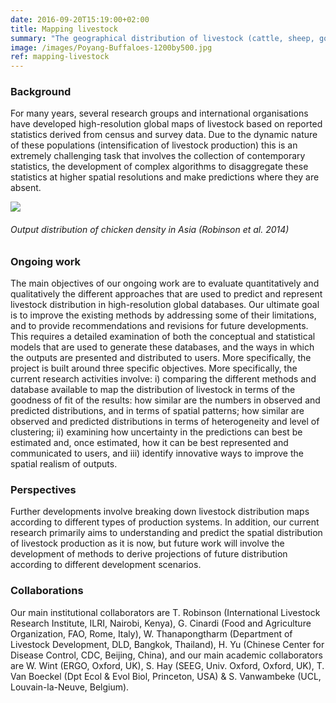 ```yaml
---
date: 2016-09-20T15:19:00+02:00
title: Mapping livestock
summary: "The geographical distribution of livestock (cattle, sheep, goat, pig, chicken, duck, buffaloes, camels) is a key driver of the distribution of diseases and  has important environmental impacts at a global scale in terms of direct pollution through manure managment, greenhouse gaz emissions and contribution to antimicrobial resistance. Our work aim to better map the distribution of livestock production at a global scale, with some special emphasis on intensive livestock production and projections."
image: /images/Poyang-Buffaloes-1200by500.jpg
ref: mapping-livestock
---
```


### Background

For many years, several research groups and international organisations have developed high-resolution global maps of livestock based on reported statistics derived from census and survey data. Due to the dynamic nature of these populations (intensification of livestock production) this is an extremely challenging task that involves the collection of contemporary statistics, the development of complex algorithms to disaggregate these statistics at higher spatial resolutions and make predictions where they are absent. 
  
  
![](/images/Asia_Ch_800.png)
###### Output distribution of chicken density in Asia (Robinson et al. 2014)
  
    
### Ongoing work

The main objectives of our ongoing work are to evaluate quantitatively and qualitatively the different approaches that are used to predict and represent livestock distribution in high-resolution global databases. Our ultimate goal is to improve the existing methods by addressing some of their limitations, and to provide recommendations and revisions for future developments. This requires a detailed examination of both the conceptual and statistical models that are used to generate these databases, and the ways in which the outputs are presented and distributed to users. More specifically, the project is built around three specific objectives. More specifically, the current research activities involve: i) comparing the different methods and database available to map the distribution of livestock in terms of the goodness of fit of the results: how similar are the numbers in observed and predicted distributions, and in terms of spatial patterns; how similar are observed and predicted distributions in terms of heterogeneity and level of clustering; ii) examining how uncertainty in the predictions can best be estimated and, once estimated, how it can be best represented and communicated to users, and iii) identify innovative ways to improve the spatial realism of outputs.

### Perspectives

Further developments involve breaking down livestock distribution maps according to different types of production systems. In addition, our current research primarily aims to understanding and predict the spatial distribution of livestock production as it is now, but future work will involve the development of methods to derive projections of future distribution according to different development scenarios.

### Collaborations

Our main institutional collaborators are T. Robinson (International Livestock Research Institute, ILRI, Nairobi, Kenya), G. Cinardi (Food and Agriculture Organization, FAO, Rome, Italy), W. Thanapongtharm (Department of Livestock Development, DLD, Bangkok, Thailand), H. Yu (Chinese Center for Disease Control, CDC, Beijing, China), and our main academic collaborators are W. Wint (ERGO, Oxford, UK), S. Hay (SEEG, Univ. Oxford, Oxford, UK), T. Van Boeckel (Dpt Ecol & Evol Biol, Princeton, USA) & S. Vanwambeke (UCL, Louvain-la-Neuve, Belgium).
